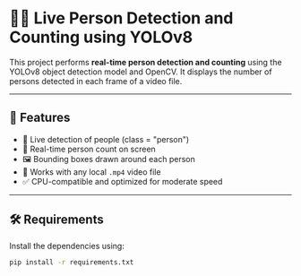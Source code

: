 # 🧍‍♂️ Live Person Detection and Counting using YOLOv8

This project performs **real-time person detection and counting** using the YOLOv8 object detection model and OpenCV. It displays the number of persons detected in each frame of a video file.

---

## 📌 Features

- 🚶 Live detection of people (class = "person")
- 🔢 Real-time person count on screen
- 🖼️ Bounding boxes drawn around each person
- 🎥 Works with any local `.mp4` video file
- ✅ CPU-compatible and optimized for moderate speed

---

## 🛠️ Requirements

Install the dependencies using:

```bash
pip install -r requirements.txt
